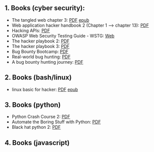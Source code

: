 ## 1. Books (cyber security):
- The tangled web chapter 3: [PDF](https://gateway.ipfs.io/ipfs/bafykbzaceavc3iiv7fnue26mz3q5kyioxy6jmbzwsoybwv5wssxekbhzq5ypu?filename=Safari%2C%20an%20O%27Reilly%20Media%20Company._%20Zalewski%2C%20Michal%20-%20The%20Tangled%20Web_%20A%20Guide%20to%20Securing%20Modern%20Web%20Applications-No%20Starch%20Press%20%282011%29.pdf) [epub](https://cloudflare-ipfs.com/ipfs/bafykbzacecrtgac2em5rzn46potwbvebzr3qzt4fq3tshefnwzykrcmbssrua?filename=Zalewski%2C%20Michal%20-%20The%20tangled%20Web%20a%20guide%20to%20securing%20modern%20Web%20applications-No%20Starch%20Press%20%282012_2011%29.epub)
- Web application hacker handbook 2 (Chapter 1 --> chapter 13): [PDF](https://gateway.ipfs.io/ipfs/bafykbzacec47oe4ag2n4xljtdydusrod2teiyb2b3rwriyn3otyipc3anzlge?filename=Dafydd%20Stuttard_%20Marcus%20Pinto%20-%20The%20Web%20Application%20Hacker%27s%20Handbook_%20Finding%20and%20Exploiting%20Security%20Flaws-John%20Wiley%20%26%20Sons%20%282011%29.pdf)
- Hacking APIs: [PDF](https://cloudflare-ipfs.com/ipfs/bafykbzacecpvf5zrswpvozvcg3na2r633qcjrmrctjz55abflpvaczdxajevq?filename=Corey%20J.%20Ball%20-%20Hacking%20APIs_%20Breaking%20Web%20Application%20Programming%20Interfaces-No%20Starch%20Press%20%282022%29.pdf)
- OWASP Web Security Testing Guide - WSTG: [Web](https://owasp.org/www-project-web-security-testing-guide/v42/)
- The hacker playbook 2: [PDF](https://cloudflare-ipfs.com/ipfs/bafykbzacebcfqw7vmm2mxdkoxg4jfc2aetrahhetlxiu3xzu5p5efndctitrg?filename=Peter%20Kim%20-%20The%20Hacker%20Playbook%202%20%20Practical%20Guide%20To%20Penetration%20Testing-Secure%20Planet%20LLC%20%282015%29.pdf)
- The hacker playbook 3: [PDF](https://cloudflare-ipfs.com/ipfs/bafykbzacecdd7lmm52nt6iublc2htimm2x7keuokexv4pdcvhw3uhl3b3uark?filename=Peter%20Kim%20-%20The%20Hacker%20Playbook%203_%20Practical%20Guide%20to%20Penetration%20Testing-Independently%20Published%20%282018%29.pdf)
- Bug Bounty Bootcamp: [PDF](https://gateway.ipfs.io/ipfs/bafykbzacebgni5qg6zhppsgmf6626iicbbr4qgdftqhddfkrjm42vxqlyiesg?filename=Vickie%20Li%20-%20Bug%20Bounty%20Bootcamp_%20The%20Guide%20to%20Finding%20and%20Reporting%20Web%20Vulnerabilities-No%20Starch%20Press%20%282021%29.pdf)
- Real-world bug hunting: [PDF](https://gateway.ipfs.io/ipfs/bafykbzaceajrx6milpt54z72oojqw2ywhmpuc4avwko3pdh5strkxxzr6ddr6?filename=Peter%20Yaworski%20-%20Real-World%20Bug%20Hunting%20_%20A%20Field%20Guide%20to%20Web%20Hacking-No%20Starch%20Press%20%282019%29.pdf)
- A bug bounty hunting journey: [PDF](https://gateway.ipfs.io/ipfs/bafykbzacecl3dfcwtn3ewphmbi6mpaejvaabwxxphz3wq4a6fwwjre527btgm?filename=thehackerish%20-%20A%20bug%20bounty%20hunting%20journey.pdf)



## 2. Books (bash/linux)
- linux basic for hacker: [PDF](https://cloudflare-ipfs.com/ipfs/bafykbzaceajgsm3p6kvr7ns43fcoqaj35zp56mcz2neop5vzqg5hh74cb2ye2?filename=OccupyTheWeb%20-%20Linux%20Basics%20for%20Hackers_%20Getting%20Started%20with%20Networking%2C%20Scripting%2C%20and%20Security%20in%20Kali-No%20Starch%20Press%20%282018%29.pdf) [epub](https://gateway.ipfs.io/ipfs/bafykbzacebzuw6fe5ywhtlpcq5yshraaokl3d5badwdmit5fg5anv227tlq76?filename=OccupyTheWeb%20-%20Linux%20Basics%20for%20Aspiring%20Hackers_%20Getting%20Started%20with%20Networking%2C%20Bash%2C%20and%20Security%20in%20Kali-No%20Starch%20Press%20%282018_2019%29.epub)



## 3. Books (python)
- Python Crash Course 2: [PDF](https://gateway.ipfs.io/ipfs/bafykbzacedwn7ynmjac2ahvscbpokjfzqeagvaz3zrl6aivgte326eeb7jgb4?filename=Eric%20Matthes%20-%20Python%20Crash%20Course_%20A%20Hands-On%2C%20Project-Based%20Introduction%20to%20Programming-No%20Starch%20Press%20%282019%29.pdf)
- Automate the Boring Stuff with Python: [PDF](https://gateway.ipfs.io/ipfs/bafykbzacebmpik3k5xtq4pxgigqi7m235b6y62tvenz5s3skrmyvyhzed4flo?filename=Al%20Sweigart%20-%20Automate%20The%20Boring%20Stuff%20With%20Python_%20Practical%20Programming%20For%20Total%20Beginners-No%20Starch%20Press%20%282019%29.pdf)
- Black hat python 2: [PDF](https://cloudflare-ipfs.com/ipfs/bafykbzaced7noleolcp5evg7vy4x3auydfgahg7etgoy5crobzjnt4uk3kkow?filename=Justin%20Seitz_%20Tim%20Arnold%20-%20Black%20Hat%20Python_%20Python%20Programming%20for%20Hackers%20and%20Pentesters-No%20Starch%20Press%20%282021%29.pdf)


## 4. Books (javascript)


